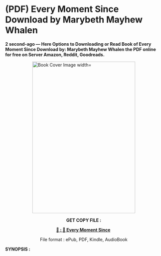 # (PDF) Every Moment Since Download by Marybeth Mayhew Whalen

<p><strong>2 second-ago &mdash; Here Options to Downloading or Read Book of Every Moment Since Download by: Marybeth Mayhew Whalen the PDF online for free on Server Amazon, Reddit, Goodreads.</strong></p><p><a href="https://us.ebookarea.xyz/?book=210191334-every-moment-since"><img style="display: block; margin-left: auto; margin-right: auto;" src="https://i.gr-assets.com/images/S/compressed.photo.goodreads.com/books/1712907984l/210191334.jpg" alt="Book Cover Image width=" width="330" height="488" /></a></p><p style="text-align: center;"><strong>GET COPY FILE :</strong></p><p style="text-align: center;"><strong><a href="https://us.ebookarea.xyz/?book=210191334-every-moment-since" target="_blank" rel="noopener">📢 : 🔗 Every Moment Since</a>&nbsp;</strong></p><p style="text-align: center;">File format : ePub, PDF, Kindle, AudioBook</p><p><strong>SYNOPSIS :</strong></p><p></p>
